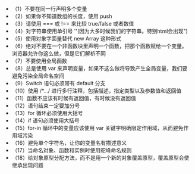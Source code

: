 - （1）不要在同一行声明多个变量
- （2）如果你不知道数组的长度，使用 push
- （3）请使用 === 或 !== 来比较 true/false 或者数值
- （4）对字符串使用单引号 ''(因为大多时候我们的字符串。特别html会出现")
- （5）使用对象字面量替代 new Array 这种形式
- （6）绝对不要在一个非函数块里声明一个函数，把那个函数赋给一个变量。浏览器允许你这么做，但是它们解析不同
- （7）不要使用全局函数
- （8）总是使用 var 来声明变量，如果不这么做将导致产生全局变量，我们要避免污染全局命名空间
- （9）Switch 语句必须带有 default 分支
- （10）使用 /*.../ 进行多行注释，包括描述，指定类型以及参数值和返回值
- （11）函数不应该有时候有返回值，有时候没有返回值
- （12）语句结束一定要加分号
- （13）for 循环必须使用大括号
- （14）if 语句必须使用大括号
- （15）for-in 循环中的变量应该使用 var 关键字明确限定作用域，从而避免作用域污染
- （16）避免单个字符名，让你的变量名有描述意义
- （17）当命名对象、函数和实例时使用驼峰命名规则
- （18）给对象原型分配方法，而不是用一个新的对象覆盖原型，覆盖原型会使继承出现问题